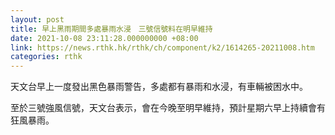 ```yaml
---
layout: post
title: 早上黑雨期間多處暴雨水浸　三號信號料在明早維持
date: 2021-10-08 23:11:28.000000000 +08:00
link: https://news.rthk.hk/rthk/ch/component/k2/1614265-20211008.htm
categories: rthk
---
```


天文台早上一度發出黑色暴雨警告，多處都有暴雨和水浸，有車輛被困水中。

至於三號強風信號，天文台表示，會在今晚至明早維持，預計星期六早上持續會有狂風暴雨。
